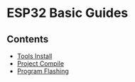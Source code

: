 # ESP32 Basic Guides

## Contents
- [Tools Install](https://github.com/mekatronik-achmadi/md_tutorial/blob/master/electronic/tutorials/esp32_install.md)
- [Project Compile](https://github.com/mekatronik-achmadi/md_tutorial/blob/master/electronic/tutorials/esp32_compile.md)
- [Program Flashing](https://github.com/mekatronik-achmadi/md_tutorial/blob/master/electronic/tutorials/esp32_flashing.md)
